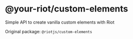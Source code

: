 # @your-riot/custom-elements

Simple API to create vanilla custom elements with Riot

Original package: `@riotjs/custom-elements`
